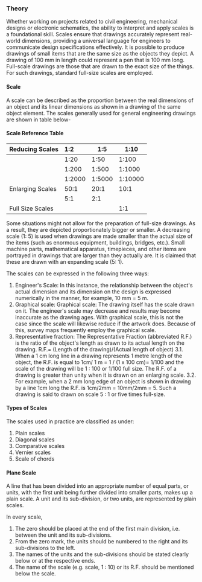 ### Theory 

Whether working on projects related to civil engineering, mechanical designs or electronic schematics, the ability to interpret and apply scales is a foundational skill. Scales ensure that drawings accurately represent real-world dimensions, providing a universal language for engineers to communicate design specifications effectively. 
It is possible to produce drawings of small items that are the same size as the objects they depict. A drawing of 100 mm in length could represent a pen that is 100 mm long. Full-scale drawings are those that are drawn to the exact size of the things. For such drawings, standard full-size scales are employed.
#### Scale
A scale can be described as the proportion between the real dimensions of an object and its linear dimensions as shown in a drawing of the same object element.
The scales generally used for general engineering drawings are shown in table below-


#### Scale Reference Table

| Reducing Scales | 1:2 | 1:5 | 1:10 |
| ---------------- | :--- | --- | ---- |
|                 | 1:20 | 1:50 | 1:100 | 
|                 | 1:200 | 1:500 | 1:1000 | 
|                 | 1:2000 | 1:5000 | 1:10000 | 
| Enlarging Scales |  50:1 | 20:1 | 10:1 |
|                 | 5:1 | 2:1 |     |
| Full Size Scales |    |     | 1:1 |


Some situations might not allow for the preparation of full-size drawings. As a result, they are depicted proportionately bigger or smaller. A decreasing scale (1: 5) is used when drawings are made smaller than the actual size of the items (such as enormous equipment, buildings, bridges, etc.). Small machine parts, mathematical apparatus, timepieces, and other items are portrayed in drawings that are larger than they actually are. It is claimed that these are drawn with an expanding scale (5: 1).

The scales can be expressed in the following three ways:
1.	Engineer's Scale: In this instance, the relationship between the object's actual dimension and its dimension on the design is expressed numerically in the manner, for example, 10 mm = 5 m.
2.	Graphical scale: Graphical scale: The drawing itself has the scale drawn on it. The engineer's scale may decrease and results may become inaccurate as the drawing ages. With graphical scale, this is not the case since the scale will likewise reduce if the artwork does. Because of this, survey maps frequently employ the graphical scale.
3.	Representative fraction: The Representative Fraction (abbreviated R.F.) is the ratio of the object's length as drawn to its actual length on the drawing. 
R.F.=  (Length of the drawing)/(Actual length of object)
	3.1. When a 1 cm long line in a drawing represents 1 metre length of the object, the R.F. is equal to 1cm/ 1 m  = 1 / (1 x 100 cm)= 1/100 and the scale of the drawing will be   1 : 100 or 1/100 full size. The R.F. of a drawing is greater than unity when it is drawn on an enlarging scale.
	3.2. For example, when a 2 mm long edge of an object is shown in drawing by a line 1cm long the R.F. is 1cm/2mm = 10mm/2mm = 5. Such a drawing is said to drawn on scale 5 : 1 or five times full-size.

#### Types of Scales
The scales used in practice are classified as under: 
1. Plain scales
2. Diagonal scales 
3. Comparative scales
4. Vernier scales
5. Scale of chords

#### Plane Scale
A line that has been divided into an appropriate number of equal parts, or units, with the first unit being further divided into smaller parts, makes up a plain scale. A unit and its sub-division, or two units, are represented by plain scales.

In every scale,
1. The zero should be placed at the end of the first main division, i.e. between the unit and its sub-divisions.
2. From the zero mark, the units should be numbered to the right and its sub-divisions to the left. 
3. The names of the units and the sub-divisions should be stated clearly below or at the respective ends. 
4. The name of the scale (e.g. scale, 1 : 10) or its R.F. should be mentioned below the scale.
